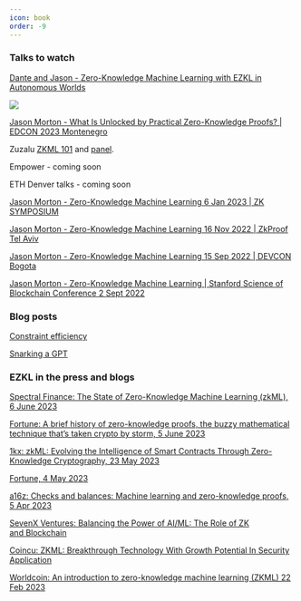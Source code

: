 ```yaml
---
icon: book
order: -9
---
```


### Talks to watch 

[Dante and Jason - Zero-Knowledge Machine Learning with EZKL in Autonomous Worlds](https://www.youtube.com/watch?v=tp22vStPVG8)


[![](../assets/edconthumb.png)](https://www.youtube.com/watch?v=b8WwlHFBXfs)

[Jason Morton - What Is Unlocked by Practical Zero-Knowledge Proofs? | EDCON 2023 Montenegro](https://www.youtube.com/watch?v=b8WwlHFBXfs)

Zuzalu [ZKML 101](https://zuzalu.streameth.org/session/707) and [panel](https://zuzalu.streameth.org/session/753).

Empower - coming soon

ETH Denver talks - coming soon

[Jason Morton - Zero-Knowledge Machine Learning 6 Jan 2023 | ZK SYMPOSIUM](https://www.youtube.com/watch?v=7rxNN4mcOgI) 

[Jason Morton - Zero-Knowledge Machine Learning 16 Nov 2022 | ZkProof Tel Aviv](https://www.youtube.com/watch?v=r-tlqdO1bRs) 

[Jason Morton - Zero-Knowledge Machine Learning 15 Sep 2022 | DEVCON Bogota](https://www.youtube.com/watch?v=s9IfxTMq4ks)

[Jason Morton - Zero-Knowledge Machine Learning | Stanford Science of Blockchain Conference 2 Sept 2022](https://www.youtube.com/watch?v=a66iUDRvgWU)


### Blog posts

[Constraint efficiency](https://hackmd.io/@dantecamuto/BJrWEdGU3)

[Snarking a GPT](https://hackmd.io/mGwARMgvSeq2nGvQWLL2Ww)

<!-- zkml post -->


### EZKL in the press and blogs


[Spectral Finance: The State of Zero-Knowledge Machine Learning (zkML), 6 June 2023](https://blog.spectral.finance/the-state-of-zero-knowledge-machine-learning-zkml)

[Fortune: A brief history of zero-knowledge proofs, the buzzy mathematical technique that’s taken crypto by storm, 5 June 2023](https://fortune.com/crypto/2023/06/05/zero-knowledge-proofs-history-zk-rollups-cryptography-zcash/)

[1kx: zkML: Evolving the Intelligence of Smart Contracts Through Zero-Knowledge Cryptography, 23 May 2023](https://mirror.xyz/1kx.eth/q0s9RCH43JCDq8Z2w2Zo6S5SYcFt9ZQaRITzR4G7a_k)

[Fortune, 4 May 2023](https://fortune.com/crypto/2023/05/04/artificial-intelligence-zero-knowledge-proofs-zkml-verify-ai/)

[a16z: Checks and balances: Machine learning and zero-knowledge proofs, 5 Apr 2023](https://a16zcrypto.com/posts/article/checks-and-balances-machine-learning-and-zero-knowledge-proofs/)

[SevenX Ventures: Balancing the Power of AI/ML: The Role of ZK and Blockchain](https://mirror.xyz/sevenxventures.eth/3USbrj7kcK7lyq_7upA4iyWV5pWMII7KrM40z5zpEXo)

[Coincu: ZKML: Breakthrough Technology With Growth Potential In Security Application](https://news.coincu.com/192061-zkml-breakthrough-technology/)

[Worldcoin: An introduction to zero-knowledge machine learning (ZKML) 22 Feb 2023](https://worldcoin.org/blog/engineering/intro-to-zkml)

<!-- ### Selected academic papers by the ezkl team -->


